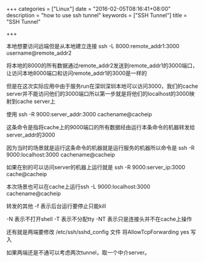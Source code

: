 +++
categories = ["Linux"]
date = "2016-02-05T08:16:41+08:00"
description = "how to use ssh tunnel"
keywords = ["SSH Tunnel"]
title = "SSH Tunnel"

+++


本地想要访问远端但是从本地建立连接
ssh -L 8000:remote_addr1:3000 username@remote_addr2

将本地的8000的所有数据通过remote_addr2发送到remote_addr1的3000端口，让访问本地8000端口和访问remote_addr1的3000是一样的

但是在这次实际应用中由于服务run在深圳深圳本地可以访问3000，我们的cache server并不能访问他们的3000端口所以第一步就是将他们的localhost的3000映射到cache server上

使用 ssh -R 9000:server_addr:3000 cachename@cacheip

这条命令是指将cache上的9000端口的所有数据经由运行本条命令的机器转发给server_addr的3000

因为当时的场景就是运行这条命令的机器就是运行服务的机器所以命令是 ssh -R 9000:localhost:3000 cachename@cacheip

如果在别的可以访问server的机器上运行就是 ssh -R 9000:server_ip:3000 cache@cacheip

本次场景也可以在cache上运行ssh -L 9000:localhost:3000 cachename@cacheip

转发的其他
-f 表示后台运行要停止只能kill

-N 表示不打开shell -T 表示不分配tty -NT 表示只是连接头并不在cache上操作

还有就是两端要修改 /etc/ssh/sshd_config 文件 将AllowTcpForwarding yes 写入

如果两端还是不通可以考虑两次tunnel，取一个中介server。
